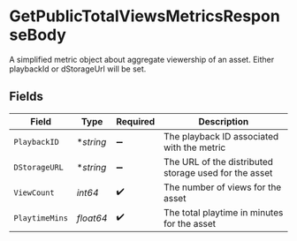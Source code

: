 # GetPublicTotalViewsMetricsResponseBody

A simplified metric object about aggregate viewership of an
asset. Either playbackId or dStorageUrl will be set.



## Fields

| Field                                                 | Type                                                  | Required                                              | Description                                           |
| ----------------------------------------------------- | ----------------------------------------------------- | ----------------------------------------------------- | ----------------------------------------------------- |
| `PlaybackID`                                          | **string*                                             | :heavy_minus_sign:                                    | The playback ID associated with the metric            |
| `DStorageURL`                                         | **string*                                             | :heavy_minus_sign:                                    | The URL of the distributed storage used for the asset |
| `ViewCount`                                           | *int64*                                               | :heavy_check_mark:                                    | The number of views for the asset                     |
| `PlaytimeMins`                                        | *float64*                                             | :heavy_check_mark:                                    | The total playtime in minutes for the asset           |